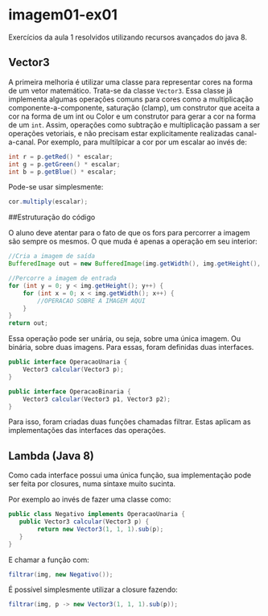 # imagem01-ex01

Exercícios da aula 1 resolvidos utilizando recursos avançados do java 8.

## Vector3
A primeira melhoria é utilizar uma classe para representar cores na forma de um vetor matemático. Trata-se da classe 
```Vector3```. Essa classe já implementa algumas operações comuns para cores como a multiplicação 
componente-a-componente, saturação (clamp), um construtor que aceita a cor na forma de um int ou Color e um construtor 
para gerar a cor na forma de um ```int```. Assim, operações como subtração e multiplicação passam a ser operações 
vetoriais, e não precisam estar explicitamente realizadas canal-a-canal. Por exemplo, para multilpicar a cor por um 
escalar ao invés de:

```java
int r = p.getRed() * escalar;
int g = p.getGreen() * escalar;
int b = p.getBlue() * escalar;
```
Pode-se usar simplesmente:
```java
cor.multiply(escalar);
```

##Estruturação do código

O aluno deve atentar para o fato de que os fors para percorrer a imagem são sempre os 
mesmos. O que muda é apenas a operação em seu interior:

```java
//Cria a imagem de saída
BufferedImage out = new BufferedImage(img.getWidth(), img.getHeight(), BufferedImage.TYPE_INT_RGB);

//Percorre a imagem de entrada
for (int y = 0; y < img.getHeight(); y++) {
    for (int x = 0; x < img.getWidth(); x++) {
        //OPERACAO SOBRE A IMAGEM AQUI
    }
}
return out;
```

Essa operação pode ser unária, ou seja, sobre uma única imagem. Ou binária, sobre duas imagens. Para essas, foram 
definidas duas interfaces. 

```java
public interface OperacaoUnaria {
    Vector3 calcular(Vector3 p);
}

public interface OperacaoBinaria {
    Vector3 calcular(Vector3 p1, Vector3 p2);
}
```
        
Para isso, foram criadas duas funções chamadas filtrar. Estas aplicam as implementações das interfaces das operações.

## Lambda (Java 8)        
Como cada interface possui uma única função, sua implementação pode ser feita por closures, numa sintaxe muito sucinta.

Por exemplo ao invés de fazer uma classe como:

```java
public class Negativo implements OperacaoUnaria {
   public Vector3 calcular(Vector3 p) {
        return new Vector3(1, 1, 1).sub(p);
   }
}
```

E chamar a função com:

```java
filtrar(img, new Negativo());
```
 
É possível simplesmente utilizar a closure fazendo:

```java
filtrar(img, p -> new Vector3(1, 1, 1).sub(p));
```           